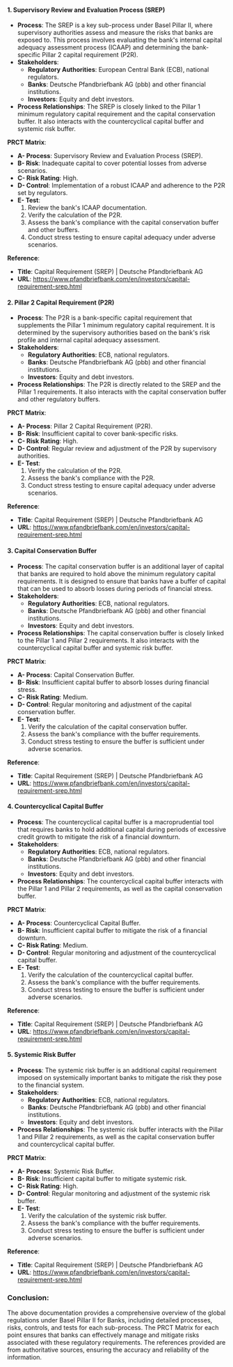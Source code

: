 #### 1. **Supervisory Review and Evaluation Process (SREP)**
   - **Process**: The SREP is a key sub-process under Basel Pillar II, where supervisory authorities assess and measure the risks that banks are exposed to. This process involves evaluating the bank's internal capital adequacy assessment process (ICAAP) and determining the bank-specific Pillar 2 capital requirement (P2R).
   - **Stakeholders**: 
     - **Regulatory Authorities**: European Central Bank (ECB), national regulators.
     - **Banks**: Deutsche Pfandbriefbank AG (pbb) and other financial institutions.
     - **Investors**: Equity and debt investors.
   - **Process Relationships**: The SREP is closely linked to the Pillar 1 minimum regulatory capital requirement and the capital conservation buffer. It also interacts with the countercyclical capital buffer and systemic risk buffer.

   **PRCT Matrix**:
   - **A- Process**: Supervisory Review and Evaluation Process (SREP).
   - **B- Risk**: Inadequate capital to cover potential losses from adverse scenarios.
   - **C- Risk Rating**: High.
   - **D- Control**: Implementation of a robust ICAAP and adherence to the P2R set by regulators.
   - **E- Test**: 
     1. Review the bank's ICAAP documentation.
     2. Verify the calculation of the P2R.
     3. Assess the bank's compliance with the capital conservation buffer and other buffers.
     4. Conduct stress testing to ensure capital adequacy under adverse scenarios.

   **Reference**:
   - **Title**: Capital Requirement (SREP) | Deutsche Pfandbriefbank AG
   - **URL**: https://www.pfandbriefbank.com/en/investors/capital-requirement-srep.html

#### 2. **Pillar 2 Capital Requirement (P2R)**
   - **Process**: The P2R is a bank-specific capital requirement that supplements the Pillar 1 minimum regulatory capital requirement. It is determined by the supervisory authorities based on the bank's risk profile and internal capital adequacy assessment.
   - **Stakeholders**: 
     - **Regulatory Authorities**: ECB, national regulators.
     - **Banks**: Deutsche Pfandbriefbank AG (pbb) and other financial institutions.
     - **Investors**: Equity and debt investors.
   - **Process Relationships**: The P2R is directly related to the SREP and the Pillar 1 requirements. It also interacts with the capital conservation buffer and other regulatory buffers.

   **PRCT Matrix**:
   - **A- Process**: Pillar 2 Capital Requirement (P2R).
   - **B- Risk**: Insufficient capital to cover bank-specific risks.
   - **C- Risk Rating**: High.
   - **D- Control**: Regular review and adjustment of the P2R by supervisory authorities.
   - **E- Test**: 
     1. Verify the calculation of the P2R.
     2. Assess the bank's compliance with the P2R.
     3. Conduct stress testing to ensure capital adequacy under adverse scenarios.

   **Reference**:
   - **Title**: Capital Requirement (SREP) | Deutsche Pfandbriefbank AG
   - **URL**: https://www.pfandbriefbank.com/en/investors/capital-requirement-srep.html

#### 3. **Capital Conservation Buffer**
   - **Process**: The capital conservation buffer is an additional layer of capital that banks are required to hold above the minimum regulatory capital requirements. It is designed to ensure that banks have a buffer of capital that can be used to absorb losses during periods of financial stress.
   - **Stakeholders**: 
     - **Regulatory Authorities**: ECB, national regulators.
     - **Banks**: Deutsche Pfandbriefbank AG (pbb) and other financial institutions.
     - **Investors**: Equity and debt investors.
   - **Process Relationships**: The capital conservation buffer is closely linked to the Pillar 1 and Pillar 2 requirements. It also interacts with the countercyclical capital buffer and systemic risk buffer.

   **PRCT Matrix**:
   - **A- Process**: Capital Conservation Buffer.
   - **B- Risk**: Insufficient capital buffer to absorb losses during financial stress.
   - **C- Risk Rating**: Medium.
   - **D- Control**: Regular monitoring and adjustment of the capital conservation buffer.
   - **E- Test**: 
     1. Verify the calculation of the capital conservation buffer.
     2. Assess the bank's compliance with the buffer requirements.
     3. Conduct stress testing to ensure the buffer is sufficient under adverse scenarios.

   **Reference**:
   - **Title**: Capital Requirement (SREP) | Deutsche Pfandbriefbank AG
   - **URL**: https://www.pfandbriefbank.com/en/investors/capital-requirement-srep.html

#### 4. **Countercyclical Capital Buffer**
   - **Process**: The countercyclical capital buffer is a macroprudential tool that requires banks to hold additional capital during periods of excessive credit growth to mitigate the risk of a financial downturn.
   - **Stakeholders**: 
     - **Regulatory Authorities**: ECB, national regulators.
     - **Banks**: Deutsche Pfandbriefbank AG (pbb) and other financial institutions.
     - **Investors**: Equity and debt investors.
   - **Process Relationships**: The countercyclical capital buffer interacts with the Pillar 1 and Pillar 2 requirements, as well as the capital conservation buffer.

   **PRCT Matrix**:
   - **A- Process**: Countercyclical Capital Buffer.
   - **B- Risk**: Insufficient capital buffer to mitigate the risk of a financial downturn.
   - **C- Risk Rating**: Medium.
   - **D- Control**: Regular monitoring and adjustment of the countercyclical capital buffer.
   - **E- Test**: 
     1. Verify the calculation of the countercyclical capital buffer.
     2. Assess the bank's compliance with the buffer requirements.
     3. Conduct stress testing to ensure the buffer is sufficient under adverse scenarios.

   **Reference**:
   - **Title**: Capital Requirement (SREP) | Deutsche Pfandbriefbank AG
   - **URL**: https://www.pfandbriefbank.com/en/investors/capital-requirement-srep.html

#### 5. **Systemic Risk Buffer**
   - **Process**: The systemic risk buffer is an additional capital requirement imposed on systemically important banks to mitigate the risk they pose to the financial system.
   - **Stakeholders**: 
     - **Regulatory Authorities**: ECB, national regulators.
     - **Banks**: Deutsche Pfandbriefbank AG (pbb) and other financial institutions.
     - **Investors**: Equity and debt investors.
   - **Process Relationships**: The systemic risk buffer interacts with the Pillar 1 and Pillar 2 requirements, as well as the capital conservation buffer and countercyclical capital buffer.

   **PRCT Matrix**:
   - **A- Process**: Systemic Risk Buffer.
   - **B- Risk**: Insufficient capital buffer to mitigate systemic risk.
   - **C- Risk Rating**: High.
   - **D- Control**: Regular monitoring and adjustment of the systemic risk buffer.
   - **E- Test**: 
     1. Verify the calculation of the systemic risk buffer.
     2. Assess the bank's compliance with the buffer requirements.
     3. Conduct stress testing to ensure the buffer is sufficient under adverse scenarios.

   **Reference**:
   - **Title**: Capital Requirement (SREP) | Deutsche Pfandbriefbank AG
   - **URL**: https://www.pfandbriefbank.com/en/investors/capital-requirement-srep.html

### Conclusion:
The above documentation provides a comprehensive overview of the global regulations under Basel Pillar II for Banks, including detailed processes, risks, controls, and tests for each sub-process. The PRCT Matrix for each point ensures that banks can effectively manage and mitigate risks associated with these regulatory requirements. The references provided are from authoritative sources, ensuring the accuracy and reliability of the information.
